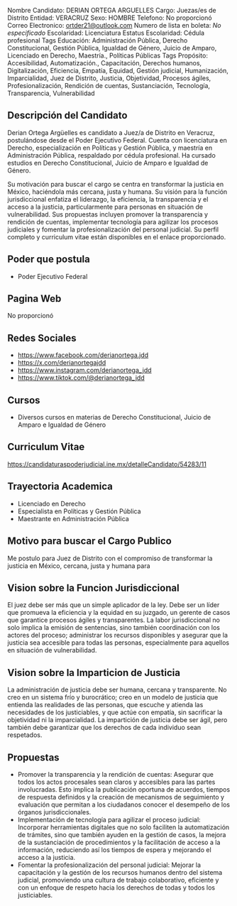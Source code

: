 Nombre Candidato: DERIAN ORTEGA ARGUELLES
Cargo: Juezas/es de Distrito
Entidad: VERACRUZ
Sexo: HOMBRE
Telefono: No proporcionó
Correo Electronico: ortder21@outlook.com
Numero de lista en boleta: *No especificado*
Escolaridad: Licenciatura
Estatus Escolaridad: Cédula profesional
Tags Educación: Administración Pública, Derecho Constitucional, Gestión Pública, Igualdad de Género, Juicio de Amparo, Licenciado en Derecho, Maestría., Políticas Públicas
Tags Propósito: Accesibilidad, Automatización., Capacitación, Derechos humanos, Digitalización, Eficiencia, Empatía, Equidad, Gestión judicial, Humanización, Imparcialidad, Juez de Distrito, Justicia, Objetividad, Procesos ágiles, Profesionalización, Rendición de cuentas, Sustanciación, Tecnología, Transparencia, Vulnerabilidad


## Descripción del Candidato 

Derian Ortega Argüelles es candidato a Juez/a de Distrito en Veracruz, postulándose desde el Poder Ejecutivo Federal. Cuenta con licenciatura en Derecho, especialización en Políticas y Gestión Pública, y maestría en Administración Pública, respaldado por cédula profesional. Ha cursado estudios en Derecho Constitucional, Juicio de Amparo e Igualdad de Género.

Su motivación para buscar el cargo se centra en transformar la justicia en México, haciéndola más cercana, justa y humana. Su visión para la función jurisdiccional enfatiza el liderazgo, la eficiencia, la transparencia y el acceso a la justicia, particularmente para personas en situación de vulnerabilidad. Sus propuestas incluyen promover la transparencia y rendición de cuentas, implementar tecnología para agilizar los procesos judiciales y fomentar la profesionalización del personal judicial. Su perfil completo y curriculum vitae están disponibles en el enlace proporcionado.


## Poder que postula

- Poder Ejecutivo Federal


## Pagina Web

No proporcionó


## Redes Sociales

- https://www.facebook.com/derianortega.jdd
- https://x.com/derianortegajdd
- https://www.instagram.com/derianortega_jdd
- https://www.tiktok.com/@derianortega_jdd


## Cursos

- Diversos cursos en materias de Derecho Constitucional, Juicio de Amparo e Igualdad de Género


## Curriculum Vitae

https://candidaturaspoderjudicial.ine.mx/detalleCandidato/54283/11


## Trayectoria Academica

- Licenciado en Derecho
- Especialista en Políticas y Gestión Pública
- Maestrante en Administración Pública


## Motivo para buscar el Cargo Publico

Me postulo para Juez de Distrito con el compromiso de transformar la justicia en México, cercana, justa y humana para


## Vision sobre la Funcion Jurisdiccional

El juez debe ser más que un simple aplicador de la ley. Debe ser un líder que promueva la eficiencia y la equidad en su juzgado, un gerente de casos que garantice procesos ágiles y transparentes. La labor jurisdiccional no solo implica la emisión de sentencias, sino también coordinación con los actores del proceso; administrar los recursos disponibles y asegurar que la justicia sea accesible para todas las personas, especialmente para aquellos en situación de vulnerabilidad.


## Vision sobre la Imparticion de Justicia

La administración de justicia debe ser humana, cercana y transparente. No creo en un sistema frío y burocrático; creo en un modelo de justicia que entienda las realidades de las personas, que escuche y atienda las necesidades de los justiciables, y que actúe con empatía, sin sacrificar la objetividad ni la imparcialidad. La impartición de justicia debe ser ágil, pero también debe garantizar que los derechos de cada individuo sean respetados.


## Propuestas

- Promover la transparencia y la rendición de cuentas: Asegurar que todos los actos procesales sean claros y accesibles para las partes involucradas. Esto implica la publicación oportuna de acuerdos, tiempos de respuesta definidos y la creación de mecanismos de seguimiento y evaluación que permitan a los ciudadanos conocer el desempeño de los órganos jurisdiccionales.
- Implementación de tecnología para agilizar el proceso judicial: Incorporar herramientas digitales que no solo faciliten la automatización de trámites, sino que también ayuden en la gestión de casos, la mejora de la sustanciación de procedimientos y la facilitación de acceso a la información, reduciendo así los tiempos de espera y mejorando el acceso a la justicia.
- Fomentar la profesionalización del personal judicial: Mejorar la capacitación y la gestión de los recursos humanos dentro del sistema judicial, promoviendo una cultura de trabajo colaborativo, eficiente y con un enfoque de respeto hacia los derechos de todas y todos los justiciables.

